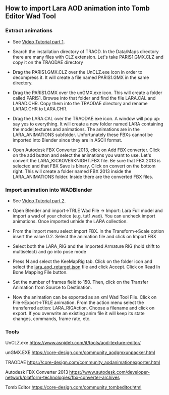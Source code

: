 ## How to import Lara AOD animation into Tomb Editor Wad Tool

### Extract animations

* See [Video Tutorial part 1](https://www.youtube.com/watch?v=4VjNKavyO1o).

* Search the installation directory of TRAOD. In the Data/Maps directory there are many files with CLZ extension. Let's take PARIS1.GMX.CLZ and copy it on the TRAODAE directory

* Drag the PARIS1.GMX.CLZ over the UnCLZ.exe icon in order to decompress it. It will create a file named PARIS1.GMX in the same directory.

* Drag the PARIS1.GMX over the unGMX.exe icon. This will create a folder called PARIS1. Browse into that folder and find the file LARA.CAL and LARAD.CHR. Copy them into the TRAODAE directory and rename LARAD.CHR to LARA.CHR.

* Drag the LARA.CAL over the TRAODAE.exe icon. A window will pop up: say yes to everything. It will create a new folder named LARA containing the model,textures and animations. The animations are in the LARA_ANIMATIONS subfolder. Unfortunately these FBXs cannot be imported into Blender since they are in ASCII format.

* Open Autodesk FBX Converter 2013, click on Add FBX converter. Click on the add button and select the animations you want to use. Let's convert the LARA_KICKOVERKNIGHT.FBX file. Be sure that FBX 2013 is selected and that FBX Save is binary. Click on convert on the bottom right. This will create a folder named FBX 2013 inside the LARA_ANIMATIONS folder. Inside there are the converted FBX files.

### Import animation into WADBlender

* See [Video Tutorial part 2](https://www.youtube.com/watch?v=9W-9UTJ_Oh8).

* Open Blender and import->TRLE Wad File -> Import: Lara Full model and import a wad of your choice (e.g. tut1.wad). You can uncheck import animations. Once imported unhide the LARA collection.

* From the import menu select import FBX. In the Transform->Scale option insert the value 0.2. Select the animation file and click on Import FBX

* Select both the LARA_RIG and the imported Armature RIG (hold shift to multiselect) and go into pose mode

* Press N and select the KeeMapRig tab. Click on the folder icon and select the [lara_aod_retarget.json](https://drive.google.com/file/d/1EJkKPOPDhwTTu52c7WFjc1Iz2HHYlVYj/view?usp=sharing) file and click Accept. Click on Read In Bone Mapping File button.

* Set the number of frames field to 150. Then, click on the Transfer Animation from Source to Destination.

* Now the animation can be exported as an xml Wad Tool File. Click on  File->Export->TRLE animation. From the action menu select the transferred action: LARA_RIGAction. Choose a filename and click on export. If you overwrite an existing anim file it will keep its state changes, commands, frame rate, etc.

### Tools

UnCLZ.exe
https://www.aspidetr.com/it/tools/aod-texture-editor/

unGMX.EXE
https://core-design.com/community_aodgmxunpacker.html

TRAODAE
https://core-design.com/community_aodanimationexporter.html

Autodesk FBX Converter 2013
https://www.autodesk.com/developer-network/platform-technologies/fbx-converter-archives

Tomb Editor
https://core-design.com/community_tombeditor.html